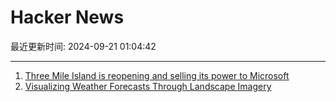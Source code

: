 # Hacker News

最近更新时间: 2024-09-21 01:04:42

--- 
1. [Three Mile Island is reopening and selling its power to Microsoft](https://www.cnn.com/2024/09/20/energy/three-mile-island-microsoft-ai/index.html) 
2. [Visualizing Weather Forecasts Through Landscape Imagery](https://github.com/lds133/weather_landscape) 
